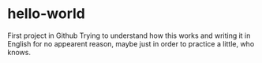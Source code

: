 # hello-world
First project in Github
Trying to understand how this works and writing it in English for no appearent reason,
maybe just in order to practice a little, who knows.

